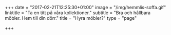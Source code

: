 +++
date = "2017-02-21T12:25:30+01:00"
image = "/img/hemmlis-soffa.gif"
linktitle = "Ta en titt på våra kollektioner."
subtitle = "Bra och hållbara möbler. Hem till din dörr."
title = "Hyra möbler?"
type = "page"

+++
